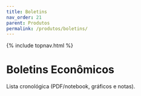 ```yaml
---
title: Boletins
nav_order: 21
parent: Produtos
permalink: /produtos/boletins/
---
```


{% include topnav.html %}

# Boletins Econômicos
Lista cronológica (PDF/notebook, gráficos e notas).
